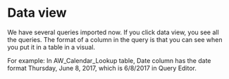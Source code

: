 # Data view

We have several queries imported now. If you click data view, you see all the queries. The format of a column in the query is that you can see when you put it in a table in a visual.

For example:
In AW_Calendar_Lookup table, Date column has the date format Thursday, June 8, 2017, which is 6/8/2017 in Query Editor. 



